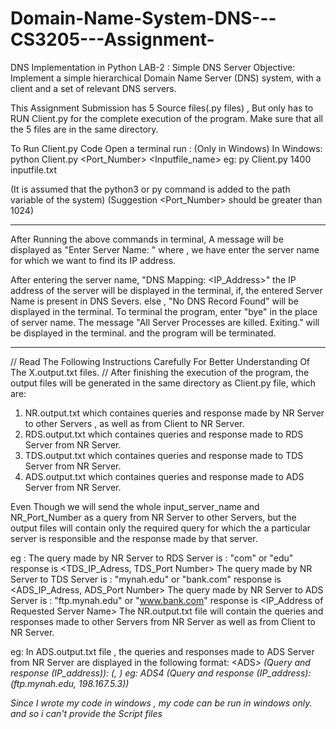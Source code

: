 # Domain-Name-System-DNS---CS3205---Assignment-
DNS Implementation in Python 
LAB-2 : Simple DNS Server
Objective: Implement a simple hierarchical Domain Name Server (DNS) system, with a client and a set of relevant DNS servers.

This Assignment Submission has 5 Source files(.py files) , 
But only has to RUN Client.py for the complete execution of the program.
Make sure that all the 5 files are in the same directory.

To Run Client.py Code 
Open a terminal run :
(Only in Windows)
In Windows: python Client.py <Port_Number> <Inputfile_name> 
eg: py Client.py 1400 inputfile.txt

(It is assumed that the python3 or py command is added to the path variable of the system)
(Suggestion <Port_Number> should be greater than 1024)

----------------------------------------------------------------------------------------------------
After Running the above commands in terminal, 
A message will be displayed as "Enter Server Name: " where ,
we have enter the server name for which we want to find its IP address.

After entering the server name, 
"DNS Mapping: <IP_Address>" the IP address of the server will be displayed in the terminal,
if, the entered Server Name is present in DNS Severs.
else , "No DNS Record Found" will be displayed in the terminal.
To terminal the program, enter "bye" in the place of server name.
The message "All Server Processes are killed. Exiting." will be displayed in the terminal.
and the program will be terminated.

----------------------------------------------------------------------------------------------------
// Read The Following Instructions Carefully For Better Understanding Of The X.output.txt files. //
After finishing the execution of the program,
the output files will be generated in the same directory as Client.py file, which are:
1. NR.output.txt which containes queries and response made by NR Server to other Servers , as well as from Client to NR Server.
2. RDS.output.txt which containes queries and response made to RDS Server from NR Server.
3. TDS.output.txt which containes queries and response made to TDS Server from NR Server.
4. ADS.output.txt which containes queries and response made to ADS Server from NR Server.

Even Though we will send the whole input_server_name and NR_Port_Number as a query from NR Server to other Servers,
but the output files will contain only the required query for which the a particular server is responsible and the response made by that server.

eg :
The query made by NR Server to RDS Server is : "com" or "edu" response is <TDS_IP_Adress, TDS_Port Number>
The query made by NR Server to TDS Server is : "mynah.edu" or "bank.com" response is <ADS_IP_Adress, ADS_Port Number>
The query made by NR Server to ADS Server is : "ftp.mynah.edu" or "www.bank.com" response is <IP_Address of Requested Server Name>
The NR.output.txt file will contain the queries and responses made to other Servers from NR Server as well as from Client to NR Server.

eg:
In ADS.output.txt file , the queries and responses made to ADS Server from NR Server are displayed in the following format:
<ADS<i>> (Query and response (IP_address)): (<Query>, <IP Address of Requested Server NameResponse>)
eg: ADS4 (Query and response (IP_address): (ftp.mynah.edu, 198.167.5.3))


Since I wrote my code in windows , my code can be run in windows only. and so i can't provide the Script files 
